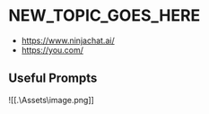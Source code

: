 # NEW_TOPIC_GOES_HERE

- https://www.ninjachat.ai/
- https://you.com/ 

## Useful Prompts

![[.\Assets\image.png]]